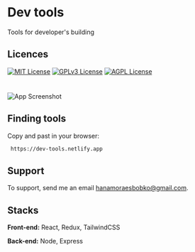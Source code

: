 # Dev tools

Tools for developer's building

## Licences

[![MIT License](https://img.shields.io/badge/License-MIT-green.svg)](https://choosealicense.com/licenses/mit/)
[![GPLv3 License](https://img.shields.io/badge/License-GPL%20v3-yellow.svg)](https://opensource.org/licenses/)
[![AGPL License](https://img.shields.io/badge/license-AGPL-blue.svg)](http://www.gnu.org/licenses/agpl-3.0)

#

![App Screenshot](https://via.placeholder.com/468x300?text=App+Screenshot+Here)

## Finding tools

Copy and past in your browser:

```bash
 https://dev-tools.netlify.app
```

## Support

To support, send me an email hanamoraesbobko@gmail.com.

## Stacks

**Front-end:** React, Redux, TailwindCSS

**Back-end:** Node, Express
